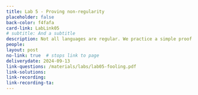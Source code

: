 ```yaml
---
title: Lab 5 - Proving non-regularity
placeholder: false
back-color: f4fafa
card-link: LabLink05
# subtitle: And a subtitle
description: Not all languages are regular. We practice a simple proof technique for proving this.
people:
layout: post
no-link: true  # stops link to page 
deliverydate: 2024-09-13
link-questions: /materials/labs/lab05-fooling.pdf
link-solutions: 
link-recording:
link-recording-ta:
---
```










